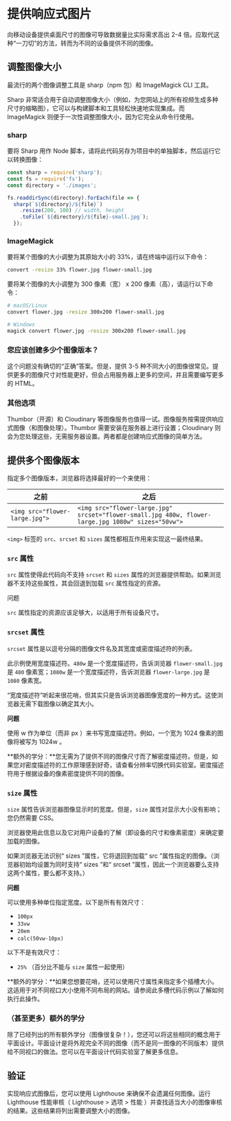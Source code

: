 # 提供响应式图片

向移动设备提供桌面尺寸的图像可导致数据量比实际需求高出 2-4 倍。应取代这种“一刀切”的方法，转而为不同的设备提供不同的图像。

## 调整图像大小

最流行的两个图像调整工具是 sharp（npm 包）和 ImageMagick CLI 工具。

Sharp 非常适合用于自动调整图像大小（例如，为您网站上的所有视频生成多种尺寸的缩略图），它可以与构建脚本和工具轻松快速地实现集成。而 ImageMagick 则便于一次性调整图像大小，因为它完全从命令行使用。

### sharp

要将 Sharp 用作 Node 脚本，请将此代码另存为项目中的单独脚本，然后运行它以转换图像：

```javascript
const sharp = require('sharp');
const fs = require('fs');
const directory = './images';

fs.readdirSync(directory).forEach(file => {
  sharp(`${directory}/${file}`)
    .resize(200, 100) // width, height
    .toFile(`${directory}/${file}-small.jpg`);
  });
```

### ImageMagick

要将某个图像的大小调整为其原始大小的 33%，请在终端中运行以下命令：

```bash
convert -resize 33% flower.jpg flower-small.jpg
```

要将某个图像的大小调整为 300 像素（宽） x 200 像素（高），请运行以下命令：

```bash
# macOS/Linux
convert flower.jpg -resize 300x200 flower-small.jpg

# Windows
magick convert flower.jpg -resize 300x200 flower-small.jpg
```

### 您应该创建多少个图像版本？

这个问题没有确切的“正确”答案。但是，提供 3-5 种不同大小的图像很常见。提供更多的图像尺寸对性能更好，但会占用服务器上更多的空间，并且需要编写更多的 HTML。

### 其他选项

Thumbor（开源）和 Cloudinary 等图像服务也值得一试。图像服务按需提供响应式图像（和图像处理）。Thumbor 需要安装在服务器上进行设置；Cloudinary 则会为您处理这些，无需服务器设置。两者都是创建响应式图像的简单方法。

## 提供多个图像版本

指定多个图像版本，浏览器将选择最好的一个来使用：

| 之前 |  之后 |
| ---  | --- |
| `<img src="flower-large.jpg">` | `<img src="flower-large.jpg" srcset="flower-small.jpg 480w, flower-large.jpg 1080w" sizes="50vw">` |

`<img>` 标签的 `src`、`srcset` 和 `sizes` 属性都相互作用来实现这一最终结果。

### `src` 属性

`src` 属性使得此代码向不支持 `srcset` 和 `sizes` 属性的浏览器提供帮助。如果浏览器不支持这些属性，其会回退到加载 `src` 属性指定的资源。

问题

`src` 属性指定的资源应该足够大，以适用于所有设备尺寸。

### `srcset` 属性

`srcset` 属性是以逗号分隔的图像文件名及其宽度或密度描述符的列表。

此示例使用宽度描述符。`480w` 是一个宽度描述符，告诉浏览器 `flower-small.jpg` 是 `480` 像素宽；`1080w` 是一个宽度描述符，告诉浏览器 `flower-large.jpg` 是 `1080` 像素宽。

“宽度描述符”听起来很花哨，但其实只是告诉浏览器图像宽度的一种方式。这使浏览器无需下载图像以确定其大小。

**问题**

使用 w 作为单位（而非 px ）来书写宽度描述符。例如，一个宽为 1024 像素的图像将被写为 1024w 。

**额外的学分：**您无需为了提供不同的图像尺寸而了解密度描述符。但是，如果您对密度描述符的工作原理感到好奇，请查看分辨率切换代码实验室。密度描述符用于根据设备的像素密度提供不同的图像。

### `size` 属性

`size` 属性告诉浏览器图像显示时的宽度。但是，`size` 属性对显示大小没有影响；您仍然需要 CSS。

浏览器使用此信息以及它对用户设备的了解（即设备的尺寸和像素密度）来确定要加载的图像。

如果浏览器无法识别“ sizes ”属性，它将退回到加载“ src ”属性指定的图像。（浏览器初始均设置为同时支持“ sizes ”和“ srcset ”属性，因此一个浏览器要么支持这两个属性，要么都不支持。）

**问题**

可以使用多种单位指定宽度。以下是所有有效尺寸：

- `100px`
- `33vw`
- `20em`
- `calc(50vw-10px)`

以下不是有效尺寸：

- `25%` （百分比不能与 `size` 属性一起使用）

**额外的学分：**如果您想要花哨，还可以使用尺寸属性来指定多个插槽大小。这适用于对不同视口大小使用不同布局的网站。请参阅此多槽代码示例以了解如何执行此操作。

### （甚至更多）额外的学分

除了已经列出的所有额外学分（图像很复杂！），您还可以将这些相同的概念用于平面设计。平面设计是将外观完全不同的图像（而不是同一图像的不同版本）提供给不同视口的做法。您可以在平面设计代码实验室了解更多信息。

## 验证

实现响应式图像后，您可以使用 Lighthouse 来确保不会遗漏任何图像。运行 Lighthouse 性能审核（ Lighthouse > 选项 > 性能 ）并查找适当大小的图像审核的结果。这些结果将列出需要调整大小的图像。
